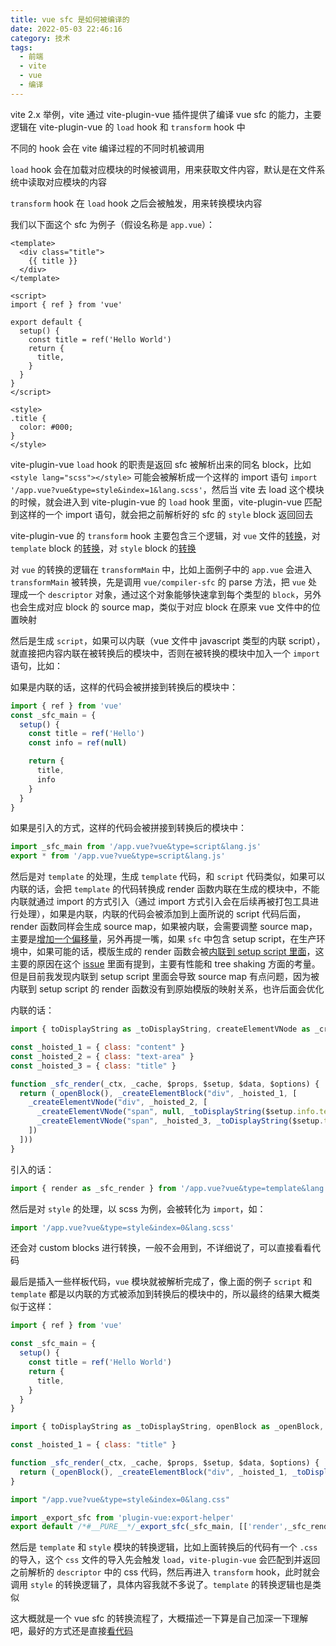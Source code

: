 ```yaml
---
title: vue sfc 是如何被编译的
date: 2022-05-03 22:46:16
category: 技术
tags:
  - 前端
  - vite
  - vue
  - 编译
---
```


vite 2.x 举例，vite 通过 vite-plugin-vue 插件提供了编译 vue sfc 的能力，主要逻辑在 vite-plugin-vue 的 `load` hook 和 `transform` hook 中

不同的 hook 会在 vite 编译过程的不同时机被调用

`load` hook 会在加载对应模块的时候被调用，用来获取文件内容，默认是在文件系统中读取对应模块的内容

`transform` hook 在 `load` hook 之后会被触发，用来转换模块内容

我们以下面这个 sfc 为例子（假设名称是 `app.vue`）：

```vue
<template>
  <div class="title">
    {{ title }}
  </div>
</template>

<script>
import { ref } from 'vue'

export default {
  setup() {
    const title = ref('Hello World')
    return {
      title,
    }
  }
}
</script>

<style>
.title {
  color: #000;
}
</style>
```

vite-plugin-vue `load` hook 的职责是返回 sfc 被解析出来的同名 block，比如 `<style lang="scss"></style>` 可能会被解析成一个这样的 import 语句 `import '/app.vue?vue&type=style&index=1&lang.scss'`，然后当 vite 去 load 这个模块的时候，就会进入到 vite-plugin-vue 的 `load` hook 里面，vite-plugin-vue 匹配到这样的一个 import 语句，就会把之前解析好的 sfc 的 `style` block 返回回去

vite-plugin-vue 的 `transform` hook 主要包含三个逻辑，对 `vue` 文件的[转换](https://github.com/vitejs/vite/blob/d49e3fbfc0227e2e00ffc4a8d4152135c5cd6bb8/packages/plugin-vue/src/index.ts#L223)，对 `template` block 的[转换](https://github.com/vitejs/vite/blob/d49e3fbfc0227e2e00ffc4a8d4152135c5cd6bb8/packages/plugin-vue/src/index.ts#L238)，对 `style` block 的[转换](https://github.com/vitejs/vite/blob/d49e3fbfc0227e2e00ffc4a8d4152135c5cd6bb8/packages/plugin-vue/src/index.ts#L240)

对 `vue` 的转换的逻辑在 `transformMain` 中，比如上面例子中的 `app.vue` 会进入 `transformMain` 被转换，先是调用 `vue/compiler-sfc` 的 parse 方法，把 `vue` 处理成一个 `descriptor` 对象，通过这个对象能够快速拿到每个类型的 `block`，另外也会生成对应 block 的 source map，类似于对应 block 在原来 vue 文件中的位置映射

然后是生成 `script`，如果可以内联（vue 文件中 javascript 类型的内联 script），就直接把内容内联在被转换后的模块中，否则在被转换的模块中加入一个 `import` 语句，比如：

如果是内联的话，这样的代码会被拼接到转换后的模块中：

```js
import { ref } from 'vue'
const _sfc_main = {
  setup() {
    const title = ref('Hello')
    const info = ref(null)

    return {
      title,
      info
    }
  }
}
```

如果是引入的方式，这样的代码会被拼接到转换后的模块中：

```js
import _sfc_main from '/app.vue?vue&type=script&lang.js'
export * from '/app.vue?vue&type=script&lang.js'
```

然后是对 `template` 的处理，生成 `template` 代码，和 `script` 代码类似，如果可以内联的话，会把 `template` 的代码转换成 render 函数内联在生成的模块中，不能内联就通过 import 的方式引入（通过 import 方式引入会在后续再被打包工具进行处理），如果是内联，内联的代码会被添加到上面所说的 script 代码后面，render 函数同样会生成 source map，如果被内联，会需要调整 source map，主要是[增加一个偏移量](https://github.com/vitejs/vite/blob/d49e3fbfc0227e2e00ffc4a8d4152135c5cd6bb8/packages/plugin-vue/src/main.ts#L166)，另外再提一嘴，如果 `sfc` 中包含 setup script，在生产环境中，如果可能的话，模版生成的 render 函数会被[内联到 setup script 里面](https://github.com/vitejs/vite/blob/d49e3fbfc0227e2e00ffc4a8d4152135c5cd6bb8/packages/plugin-vue/src/script.ts#L27)，这主要的原因在这个 [issue](https://github.com/vuejs/rfcs/pull/227#issuecomment-725011499) 里面有提到，主要有性能和 tree shaking 方面的考量。但是目前我发现内联到 setup script 里面会导致 source map 有点问题，因为被内联到 setup script 的 render 函数没有到原始模版的映射关系，也许后面会优化

内联的话：

```js
import { toDisplayString as _toDisplayString, createElementVNode as _createElementVNode, openBlock as _openBlock, createElementBlock as _createElementBlock } from "vue"

const _hoisted_1 = { class: "content" }
const _hoisted_2 = { class: "text-area" }
const _hoisted_3 = { class: "title" }

function _sfc_render(_ctx, _cache, $props, $setup, $data, $options) {
  return (_openBlock(), _createElementBlock("div", _hoisted_1, [
    _createElementVNode("div", _hoisted_2, [
      _createElementVNode("span", null, _toDisplayString($setup.info.text), 1 /* TEXT */),
      _createElementVNode("span", _hoisted_3, _toDisplayString($setup.title), 1 /* TEXT */)
    ])
  ]))
}
```

引入的话：

```js
import { render as _sfc_render } from '/app.vue?vue&type=template&lang.js'
```

然后是对 `style` 的处理，以 scss 为例，会被转化为 `import`，如：

```js
import '/app.vue?vue&type=style&index=0&lang.scss'
```

还会对 custom blocks 进行转换，一般不会用到，不详细说了，可以直接看看代码

最后是插入一些样板代码，`vue` 模块就被解析完成了，像上面的例子 `script` 和 `template` 都是以内联的方式被添加到转换后的模块中的，所以最终的结果大概类似于这样：

```js
import { ref } from 'vue'

const _sfc_main = {
  setup() {
    const title = ref('Hello World')
    return {
      title,
    }
  }
}

import { toDisplayString as _toDisplayString, openBlock as _openBlock, createElementBlock as _createElementBlock } from "vue"

const _hoisted_1 = { class: "title" }

function _sfc_render(_ctx, _cache, $props, $setup, $data, $options) {
  return (_openBlock(), _createElementBlock("div", _hoisted_1, _toDisplayString($setup.title), 1 /* TEXT */))
}

import "/app.vue?vue&type=style&index=0&lang.css"

import _export_sfc from 'plugin-vue:export-helper'
export default /*#__PURE__*/_export_sfc(_sfc_main, [['render',_sfc_render],['__file',"/app.vue"]])
```

然后是 `template` 和 `style` 模块的转换逻辑，比如上面转换后的代码有一个 `.css` 的导入，这个 `css` 文件的导入先会触发 `load`，`vite-plugin-vue` 会匹配到并返回之前解析的 `descriptor` 中的 css 代码，然后再进入 `transform` hook，此时就会调用 `style` 的转换逻辑了，具体内容我就不多说了。`template` 的转换逻辑也是类似

这大概就是一个 vue sfc 的转换流程了，大概描述一下算是自己加深一下理解吧，最好的方式还是直接[看代码](https://github.com/vitejs/vite/blob/d49e3fbfc0227e2e00ffc4a8d4152135c5cd6bb8/packages/plugin-vue/src/index.ts)

